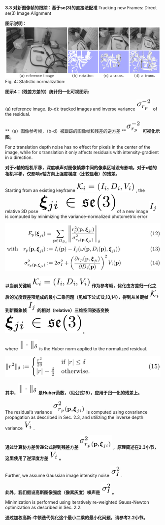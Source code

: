 **3.3 对新图像帧的跟踪：基于se\(3\)的直接法配准** Tracking new Frames: Direct se\(3\) Image Alignment

**图示说明：** ![](/assets/fig_4.png)Fig. 4: Statistic normalization:

**图示4：（残差方差的）统计归一化可视图示:**

\(a\) reference image. \(b-d\): tracked images and inverse variance ![](/assets/math_48.png) of the residual.

**（a）图像参考帧，（b-d）被跟踪的图像帧和残差的逆方差 **![](/assets/math_48.png) **可视化示图。**

For z translation depth noise has no effect for pixels in the center of the image, while for x translation it only affects residuals with intensity-gradient in x direction.

**对于z轴的相机平移，深度噪声对图像帧靠中间的像素区域没有影响，对于x轴的相机平移，仅影响x轴方向上强度梯度（比较显著）的残差。**

Starting from an existing keyframe ![](/assets/math_49.png) , the relative 3D pose ![](/assets/math_50.png) of a new image ![](/assets/math_51.png) is computed by minimizing the variance-normalized photometric error

![](/assets/equation_12.png)

**以当前关键帧** ![](/assets/math_49.png) **作为参考帧，优化由方差归一化之后的光度误差项组成的最小二乘问题（见如下公式12,13,14），得到从关键帧** ![](/assets/math_52.png) **到新图象帧** ![](/assets/math_51.png) **的相对（relative）三维空间姿态变换** ![](/assets/math_50.png) 。

where ![](/assets/math_53.png) is the Huber norm applied to the normalized residual.

![](/assets/equation_15.png)

**其中，**![](/assets/math_53.png) **是Huber范数，（见公式15），应用于归一化的残差上。**

The residual’s variance ![](/assets/math_54.png) is computed using covariance propagation as described in Sec. 2.3, and utilizing the inverse depth variance ![](/assets/math_55.png) .

**通过计算协方差传递公式得到残差方差** ![](/assets/math_54.png) ，**原理简述在2.3小节，这里使用了逆深度方差** ![](/assets/math_55.png) **。**

Further, we assume Gaussian image intensity noise ![](/assets/math_56.png) .

**此外，我们假设高斯图像强度（像素灰度）噪声是** ![](/assets/math_56.png) **。**

Minimization is performed using iteratively re-weighted Gauss-Newton optimization as described in Sec. 2.2.

**通过加权高斯-牛顿迭代优化这个最小二乘的最小化问题，请参考2.2小节。**









